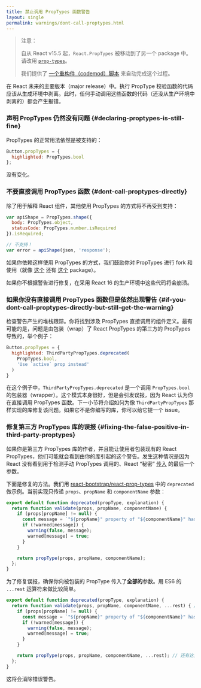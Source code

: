 ```yaml
---
title: 禁止调用 PropTypes 函数警告
layout: single
permalink: warnings/dont-call-proptypes.html
---
```


> 注意：
>
> 自从 React v15.5 起，`React.PropTypes` 被移动到了另一个 package 中。请改用 [`prop-types`](https://www.npmjs.com/package/prop-types)。
>
> 我们提供了 [一个重构件（codemod）脚本](/blog/2017/04/07/react-v15.5.0.html#migrating-from-react.proptypes) 来自动完成这个过程。

在 React 未来的主要版本（major release）中。执行 PropType 校验函数的代码应该从生成环境中剥离。此时，任何手动调用这些函数的代码（还没从生产环境中剥离的）都会产生报错。

### 声明 PropTypes 仍然没有问题 {#declaring-proptypes-is-still-fine}

PropTypes 的正常用法依然是被支持的：

```javascript
Button.propTypes = {
  highlighted: PropTypes.bool
};
```

没有变化。

### 不要直接调用 PropTypes 函数 {#dont-call-proptypes-directly}

除了用于解释 React 组件，其他使用 PropTypes 的方式将不再受到支持：

```javascript
var apiShape = PropTypes.shape({
  body: PropTypes.object,
  statusCode: PropTypes.number.isRequired
}).isRequired;

// 不支持！
var error = apiShape(json, 'response');
```

如果你依赖这样使用 PropTypes 的方式，我们鼓励你对 PropTypes 进行 fork 和使用（就像 [这个](https://github.com/aackerman/PropTypes) 还有 [这个](https://github.com/developit/proptypes) package）。

如果你不根据警告进行修复，在采用 React 16 的生产环境中这些代码将会崩溃。

### 如果你没有直接调用 PropTypes 函数但是依然出现警告 {#if-you-dont-call-proptypes-directly-but-still-get-the-warning}

检查警告产生的堆栈跟踪。你将找到涉及 PropTypes 直接调用的组件定义。最有可能的是，问题是由包装（wrap）了 React PropTypes 的第三方的 PropTypes 导致的，举个例子：

```js
Button.propTypes = {
  highlighted: ThirdPartyPropTypes.deprecated(
    PropTypes.bool,
    'Use `active` prop instead'
  )
}
```

在这个例子中，`ThirdPartyPropTypes.deprecated` 是一个调用 `PropTypes.bool` 的包装器（wrapper）。这个模式本身很好，但是会引发误报，因为 React 认为你在直接调用 PropTypes 函数。下一小节将介绍如何为像 `ThirdPartyPropTypes` 那样实现的库修复该问题。如果它不是你编写的库，你可以给它提一个 issue。

### 修复第三方 PropTypes 库的误报 {#fixing-the-false-positive-in-third-party-proptypes}

如果你是第三方 PropTypes 库的作者，并且能让使用者包装现有的 React PropTypes，他们可能就会看到由你的库引起的这个警告。发生这种情况是因为 React 没有看到用于检测手动 PropTypes 调用的、React “秘密”  [传入](https://github.com/facebook/react/pull/7132) 的最后一个参数。

下面是修复的方法。我们用 [react-bootstrap/react-prop-types](https://github.com/react-bootstrap/react-prop-types/blob/0d1cd3a49a93e513325e3258b28a82ce7d38e690/src/deprecated.js) 中的 `deprecated` 做示例。当前实现只传递 `props`、`propName` 和 `componentName` 参数：

```javascript
export default function deprecated(propType, explanation) {
  return function validate(props, propName, componentName) {
    if (props[propName] != null) {
      const message = `"${propName}" property of "${componentName}" has been deprecated.\n${explanation}`;
      if (!warned[message]) {
        warning(false, message);
        warned[message] = true;
      }
    }

    return propType(props, propName, componentName);
  };
}
```

为了修复误报，确保你向被包装的 PropType 传入了**全部的**参数。用 ES6 的 `...rest` 运算符来做比较简单。

```javascript
export default function deprecated(propType, explanation) {
  return function validate(props, propName, componentName, ...rest) { // 注意这里的 ...rest
    if (props[propName] != null) {
      const message = `"${propName}" property of "${componentName}" has been deprecated.\n${explanation}`;
      if (!warned[message]) {
        warning(false, message);
        warned[message] = true;
      }
    }

    return propType(props, propName, componentName, ...rest); // 还有这里
  };
}
```

这将会消除错误警告。
